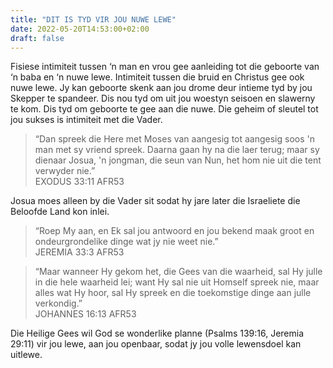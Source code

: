 ```yaml
---
title: "DIT IS TYD VIR JOU NUWE LEWE"
date: 2022-05-20T14:53:00+02:00
draft: false
---
```

<html>
 <head></head>
 <body>
  <p>Fisiese intimiteit tussen ‘n man en vrou gee aanleiding tot die geboorte van ‘n baba en ‘n nuwe lewe. Intimiteit tussen die bruid en Christus gee ook nuwe lewe. Jy kan geboorte skenk aan jou drome deur intieme tyd by jou Skepper te spandeer. Dis nou tyd om uit jou woestyn seisoen en slawerny te kom. Dis tyd om geboorte te gee aan die nuwe. Die geheim of sleutel tot jou sukses is intimiteit met die Vader.</p>
  <blockquote>
   <p>“Dan spreek die Here met Moses van aangesig tot aangesig soos 'n man met sy vriend spreek. Daarna gaan hy na die laer terug; maar sy dienaar Josua, 'n jongman, die seun van Nun, het hom nie uit die tent verwyder nie.”<br>‭‭EXODUS‬ ‭33:11‬ ‭AFR53‬‬</p>
  </blockquote>
  <p>Josua moes alleen by die Vader sit sodat hy jare later die Israeliete die Beloofde Land kon inlei.</p>
  <blockquote>
   <p>“Roep My aan, en Ek sal jou antwoord en jou bekend maak groot en ondeurgrondelike dinge wat jy nie weet nie.”<br>‭‭JEREMIA‬ ‭33:3‬ ‭AFR53‬‬</p>
  </blockquote>
  <blockquote>
   <p>“Maar wanneer Hy gekom het, die Gees van die waarheid, sal Hy julle in die hele waarheid lei; want Hy sal nie uit Homself spreek nie, maar alles wat Hy hoor, sal Hy spreek en die toekomstige dinge aan julle verkondig.”<br>‭‭JOHANNES‬ ‭16:13‬ ‭AFR53‬‬</p>
  </blockquote>
  <p>Die Heilige Gees wil God se wonderlike planne (Psalms 139:16, Jeremia 29:11) vir jou lewe, aan jou openbaar, sodat jy jou volle lewensdoel kan uitlewe.&nbsp;</p>
 </body>
</html>